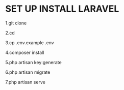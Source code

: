 <h1>SET UP INSTALL LARAVEL</h1>
<p>1.git clone </p>
<p>2.cd</p>
<p>3.cp .env.example .env</p>
<p>4.composer install</p>
<p>5.php artisan key:generate</p>
<p>6.php artisan migrate</p>
<p>7.php artisan serve</p>
